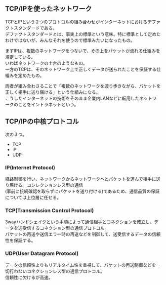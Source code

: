 ## TCP/IPを使ったネットワーク

TCPとIPという２つのプロトコルの組み合わせがインターネットにおけるデファクトスタンダードである。  
デファクトスタンダードとは、事実上の標準という意味。特に標準として定めたわけではないが、みんなそれを使うので標準みたいになったもの。  

まずIPは、複数のネットワークをつないで、その上をパケットが流れる仕組みを規定している。  
いわばネットワークの土台のようなもの。  
一方のTCPは、そのネットワーク上で正しくデータが送られたことを保証する仕組みを定めたもの。  

両者が組み合わさることで「複数のネットワークを渡り歩きながら、パケットを正しく相手に送り届ける」という仕組みになる。  
こうしたインターネットの技術をそのまま企業内LANなどに転用したネットワークのことをイントラネットという。  

## TCP/IPの中核プロトコル

次の３つ。  

- TCP
- IP
- UDP

### IP(Internet Protocol) 

経路制御を行い、ネットワークからネットワークへとパケットを運んで相手に送り届ける。コンレクションレス型の通信  
(事前に接続確認を取らずにパケットを送り付ける)であるため、通信品質の保証については上位層に任せる。  

### TCP(Transmission Control Protocol)

3wayハンドシェイクという手順によって通信相手とコネクションを確立し、データを送受信するコネクション型の通信プロトコル。  
パケットの再送や送信エラー時の再送などを制御して、送受信するデータの信頼性を保証する。  

### UDP(User Datagram Protocol)

データの信頼性よりもリアルタイム性を重視して、パケットの再送制御などを一切行わないコネクションレス型の通信プロトコル。  
信頼性に欠けるが高速。  

